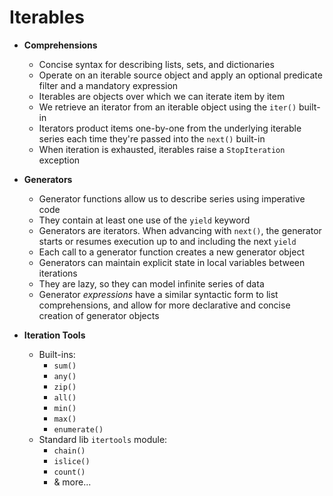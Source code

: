 Iterables
=========

- **Comprehensions**
  - Concise syntax for describing lists, sets, and dictionaries
  - Operate on an iterable source object and apply an optional predicate filter and a mandatory expression
  - Iterables are objects over which we can iterate item by item
  - We retrieve an iterator from an iterable object using the `iter()` built-in
  - Iterators product items one-by-one from the underlying iterable series each time they're passed into the `next()` built-in
  - When iteration is exhausted, iterables raise a `StopIteration` exception

- **Generators**
  - Generator functions allow us to describe series using imperative code
  - They contain at least one use of the `yield` keyword
  - Generators are iterators. When advancing with `next()`, the generator starts or resumes execution up to and including the next `yield`
  - Each call to a generator function creates a new generator object
  - Generators can maintain explicit state in local variables between iterations
  - They are lazy, so they can model infinite series of data
  - Generator _expressions_ have a similar syntactic form to list comprehensions, and allow for more declarative and concise creation of generator objects

- **Iteration Tools**
  - Built-ins:
    - `sum()`
    - `any()`
    - `zip()`
    - `all()`
    - `min()`
    - `max()`
    - `enumerate()`
  - Standard lib `itertools` module:
    - `chain()`
    - `islice()`
    - `count()`
    - & more...
